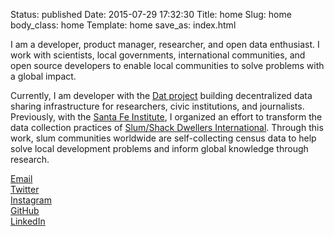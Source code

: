 Status: published
Date: 2015-07-29 17:32:30
Title: home
Slug: home
body_class: home
Template: home
save_as: index.html

I am a developer, product manager, researcher, and open data enthusiast.
I work with scientists, local governments, international communities, and open source developers to enable local communities to solve problems with a global impact.

Currently, I am developer with the [Dat project](http://dat-data.com) building decentralized data sharing infrastructure for researchers, civic institutions, and journalists.
Previously, with the [Santa Fe Institute](http://santafe.edu/research/informal-settlements/), I organized an effort to transform the data collection practices of [Slum/Shack Dwellers International](http://www.sdinet.org/).
Through this work, slum communities worldwide are self-collecting census data to help solve local development problems and inform global knowledge through research.


<div class="pure-g">
<div class="small-caps external-link pure-u-1-3 pure-u-sm-1-5"><a href="mailto:&#106;&#111;&#101;&#064;&#106;&#111;&#101;&#097;&#104;&#097;&#110;&#100;&#046;&#099;&#111;&#109;" rel="me">Email</a></div>
<div class="small-caps external-link pure-u-1-3 pure-u-sm-1-5"><a href="http://twitter.com/joeahand" rel="me">Twitter</a></div>
<div class="small-caps external-link pure-u-1-3 pure-u-sm-1-5"><a href="https://instagram.com/joeahand/" rel="me">Instagram</a></div>
<div class="small-caps external-link pure-u-1-2 pure-u-sm-1-5"><a href="http://github.com/joehand" rel="me">GitHub</a></div>
<div class="small-caps external-link pure-u-1-2 pure-u-sm-1-5"><a href="https://www.linkedin.com/in/joeahand" rel="me">LinkedIn</a></div>
</div>
